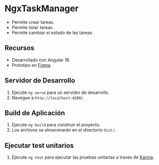 # NgxTaskManager

  - Permite crear tareas.
  - Permite listar tareas.
  - Permite cambiar el estado de las tareas.

## Recursos

  - Desarrollado con Angular 18.
  - Prototipo en [Figma](https://www.figma.com/design/OoK562k2h8kw6Lb1VUWdyW/Ngx-Task-Manager?node-id=0-1&t=SvDmXgcBADZU7wkM-1).

## Servidor de Desarrollo

  1. Ejecute `ng serve` para un servidor de desarrollo.
  2. Navegue a `http://localhost:4200/`.

## Build de Aplicación

  1. Ejecute `ng build` para construir el proyecto.
  2. Los archivos se almacenarán en el directorio `dist/`.

## Ejecutar test unitarios

  1. Ejecute `ng test` para ejecutar las pruebas unitarias a través de [Karma](https://karma-runner.github.io).
